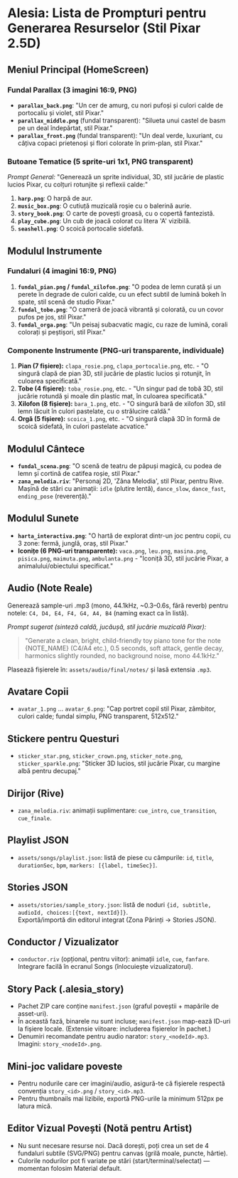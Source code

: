 # Alesia: Lista de Prompturi pentru Generarea Resurselor (Stil Pixar 2.5D)

## Meniul Principal (HomeScreen)
### Fundal Parallax (3 imagini 16:9, PNG)
- **`parallax_back.png`**: "Un cer de amurg, cu nori pufoși și culori calde de portocaliu și violet, stil Pixar."
- **`parallax_middle.png`** (fundal transparent): "Silueta unui castel de basm pe un deal îndepărtat, stil Pixar."
- **`parallax_front.png`** (fundal transparent): "Un deal verde, luxuriant, cu câțiva copaci prietenoși și flori colorate în prim-plan, stil Pixar."

### Butoane Tematice (5 sprite-uri 1x1, PNG transparent)
*Prompt General:* "Generează un sprite individual, 3D, stil jucărie de plastic lucios Pixar, cu colțuri rotunjite și reflexii calde:"
1.  **`harp.png`**: O harpă de aur.
2.  **`music_box.png`**: O cutiuță muzicală roșie cu o balerină aurie.
3.  **`story_book.png`**: O carte de povești groasă, cu o copertă fantezistă.
4.  **`play_cube.png`**: Un cub de joacă colorat cu litera 'A' vizibilă.
5.  **`seashell.png`**: O scoică portocalie sidefată.

## Modulul Instrumente
### Fundaluri (4 imagini 16:9, PNG)
1.  **`fundal_pian.png` / `fundal_xilofon.png`**: "O podea de lemn curată și un perete în degrade de culori calde, cu un efect subtil de lumină bokeh în spate, stil scenă de studio Pixar."
2.  **`fundal_tobe.png`**: "O cameră de joacă vibrantă și colorată, cu un covor pufos pe jos, stil Pixar."
3.  **`fundal_orga.png`**: "Un peisaj subacvatic magic, cu raze de lumină, corali colorați și peștișori, stil Pixar."

### Componente Instrumente (PNG-uri transparente, individuale)
1.  **Pian (7 fișiere):** `clapa_rosie.png`, `clapa_portocalie.png`, etc. - "O singură clapă de pian 3D, stil jucărie de plastic lucios și rotunjit, în culoarea specificată."
2.  **Tobe (4 fișiere):** `toba_rosie.png`, etc. - "Un singur pad de tobă 3D, stil jucărie rotundă și moale din plastic mat, în culoarea specificată."
3.  **Xilofon (8 fișiere):** `bara_1.png`, etc. - "O singură bară de xilofon 3D, stil lemn lăcuit în culori pastelate, cu o strălucire caldă."
4.  **Orgă (5 fișiere):** `scoica_1.png`, etc. - "O singură clapă 3D în formă de scoică sidefată, în culori pastelate acvatice."

## Modulul Cântece
- **`fundal_scena.png`**: "O scenă de teatru de păpuși magică, cu podea de lemn și cortină de catifea roșie, stil Pixar."
- **`zana_melodia.riv`**: "Personaj 2D, 'Zâna Melodia', stil Pixar, pentru Rive. Mașină de stări cu animații: `idle` (plutire lentă), `dance_slow`, `dance_fast`, `ending_pose` (reverență)."

## Modulul Sunete
- **`harta_interactiva.png`**: "O hartă de explorat dintr-un joc pentru copii, cu 3 zone: fermă, junglă, oraș, stil Pixar."
- **Iconițe (6 PNG-uri transparente):** `vaca.png`, `leu.png`, `masina.png`, `pisica.png`, `maimuta.png`, `ambulanta.png` - "Iconiță 3D, stil jucărie Pixar, a animalului/obiectului specificat."


## Audio (Note Reale)
Generează sample-uri .mp3 (mono, 44.1kHz, ~0.3–0.6s, fără reverb) pentru notele:
`C4, D4, E4, F4, G4, A4, B4` (naming exact ca în listă).

*Prompt sugerat (sinteză caldă, jucăușă, stil jucărie muzicală Pixar):*
> "Generate a clean, bright, child-friendly toy piano tone for the note {NOTE_NAME} (C4/A4 etc.), 0.5 seconds, soft attack, gentle decay, harmonics slightly rounded, no background noise, mono 44.1kHz."

Plasează fișierele în: `assets/audio/final/notes/` și lasă extensia `.mp3`.


## Avatare Copii
- `avatar_1.png` ... `avatar_6.png`: "Cap portret copil stil Pixar, zâmbitor, culori calde; fundal simplu, PNG transparent, 512x512."

## Stickere pentru Questuri
- `sticker_star.png`, `sticker_crown.png`, `sticker_note.png`, `sticker_sparkle.png`: "Sticker 3D lucios, stil jucărie Pixar, cu margine albă pentru decupaj."


## Dirijor (Rive)
- `zana_melodia.riv`: animații suplimentare: `cue_intro`, `cue_transition`, `cue_finale`.


## Playlist JSON
- `assets/songs/playlist.json`: listă de piese cu câmpurile: `id`, `title`, `durationSec`, `bpm`, `markers: [{label, timeSec}]`.

## Stories JSON
- `assets/stories/sample_story.json`: listă de noduri `{id, subtitle, audioId, choices:[{text, nextId}]}`.  
  Exportă/importă din editorul integrat (Zona Părinți → Stories JSON).

## Conductor / Vizualizator
- `conductor.riv` (opțional, pentru viitor): animații `idle`, `cue`, `fanfare`. Integrare facilă în ecranul Songs (înlocuiește vizualizatorul).


## Story Pack (.alesia_story)
- Pachet ZIP care conține `manifest.json` (graful poveștii + mapările de asset-uri).
- În această fază, binarele nu sunt incluse; `manifest.json` map-ează ID-uri la fișiere locale. (Extensie viitoare: includerea fișierelor în pachet.)
- Denumiri recomandate pentru audio narator: `story_<nodeId>.mp3`. Imagini: `story_<nodeId>.png`.


## Mini-joc validare poveste
- Pentru nodurile care cer imagini/audio, asigură-te că fișierele respectă convenția `story_<id>.png` / `story_<id>.mp3`.
- Pentru thumbnails mai lizibile, exportă PNG-urile la minimum 512px pe latura mică.


## Editor Vizual Povești (Notă pentru Artist)
- Nu sunt necesare resurse noi. Dacă dorești, poți crea un set de 4 fundaluri subtile (SVG/PNG) pentru canvas (grilă moale, puncte, hârtie).
- Culorile nodurilor pot fi variate pe stări (start/terminal/selectat) — momentan folosim Material default.
